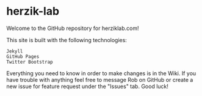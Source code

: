 # herzik-lab
Welcome to the GitHub repository for herziklab.com!

This site is built with the following technologies:

    Jekyll
    GitHub Pages
    Twitter Bootstrap

Everything you need to know in order to make changes is in the Wiki. If you have trouble with anything feel free to message Rob on GitHub or create a new issue for feature request under the "Issues" tab. Good luck!
